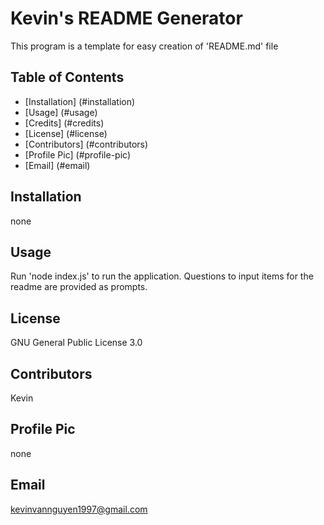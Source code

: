 # Kevin's README Generator

This program is a template for easy creation of 'README.md' file

## Table of Contents

* [Installation] (#installation)
* [Usage] (#usage)
* [Credits] (#credits)
* [License] (#license)
* [Contributors] (#contributors)
* [Profile Pic] (#profile-pic)
* [Email] (#email)

## Installation

none


## Usage

Run 'node index.js' to run the application. Questions to input items for the readme are provided as prompts.


## License

GNU General Public License 3.0


## Contributors

Kevin


## Profile Pic

none


## Email

kevinvannguyen1997@gmail.com
